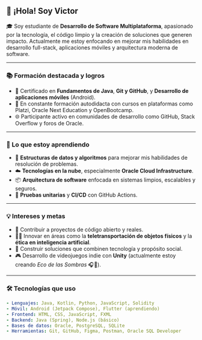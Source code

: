 ## 👋 ¡Hola! Soy Victor

🎓 Soy estudiante de **Desarrollo de Software Multiplataforma**, apasionado por la tecnología, el código limpio y la creación de soluciones que generen impacto. Actualmente me estoy enfocando en mejorar mis habilidades en desarrollo full-stack, aplicaciones móviles y arquitectura moderna de software.

---

### 📚 Formación destacada y logros
- 📜 Certificado en **Fundamentos de Java**, **Git y GitHub**, y **Desarrollo de aplicaciones móviles** (Android).
- 📖 En constante formación autodidacta con cursos en plataformas como Platzi, Oracle Next Education y OpenBootcamp.
- 🌐 Participante activo en comunidades de desarrollo como GitHub, Stack Overflow y foros de Oracle.

---

### 🌱 Lo que estoy aprendiendo
- 🧠 **Estructuras de datos y algoritmos** para mejorar mis habilidades de resolución de problemas.
- ☁️ **Tecnologías en la nube**, especialmente **Oracle Cloud Infrastructure**.
- 📦 **Arquitectura de software** enfocada en sistemas limpios, escalables y seguros.
- 🧪 **Pruebas unitarias** y **CI/CD** con GitHub Actions.

---

### 💡 Intereses y metas
- 💼 Contribuir a proyectos de código abierto y reales.
- 🧑‍🔬 Innovar en áreas como la **teletransportación de objetos físicos** y la **ética en inteligencia artificial**.
- 🧩 Construir soluciones que combinen tecnología y propósito social.
- 🎮 Desarrollo de videojuegos indie con **Unity** (actualmente estoy creando *Eco de las Sombras* 🎧👻).

---

### 🛠 Tecnologías que uso
```yaml
- Lenguajes: Java, Kotlin, Python, JavaScript, Solidity
- Móvil: Android (Jetpack Compose), Flutter (aprendiendo)
- Frontend: HTML, CSS, JavaScript, FXML
- Backend: Java (Spring), Node.js (básico)
- Bases de datos: Oracle, PostgreSQL, SQLite
- Herramientas: Git, GitHub, Figma, Postman, Oracle SQL Developer
